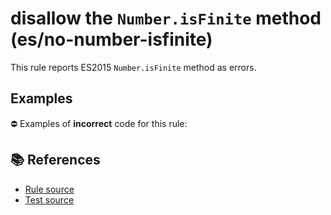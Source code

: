 # disallow the `Number.isFinite` method (es/no-number-isfinite)

This rule reports ES2015 `Number.isFinite` method as errors.

## Examples

⛔ Examples of **incorrect** code for this rule:

<eslint-playground type="bad" code="/*eslint es/no-number-isfinite: error */
const b = Number.isFinite(value)
" />

## 📚 References

- [Rule source](https://github.com/mysticatea/eslint-plugin-es/blob/v1.3.1/lib/rules/no-number-isfinite.js)
- [Test source](https://github.com/mysticatea/eslint-plugin-es/blob/v1.3.1/tests/lib/rules/no-number-isfinite.js)
